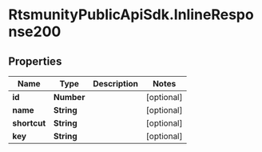 # RtsmunityPublicApiSdk.InlineResponse200

## Properties
Name | Type | Description | Notes
------------ | ------------- | ------------- | -------------
**id** | **Number** |  | [optional] 
**name** | **String** |  | [optional] 
**shortcut** | **String** |  | [optional] 
**key** | **String** |  | [optional] 


